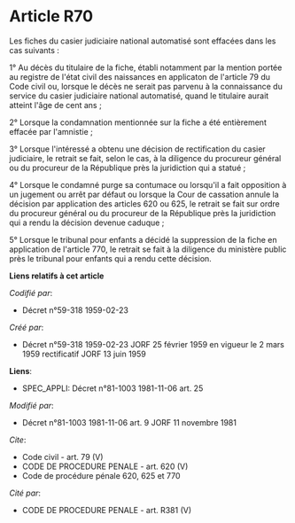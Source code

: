 # Article R70

Les fiches du casier judiciaire national automatisé sont effacées dans les cas suivants :

1° Au décès du titulaire de la fiche, établi notamment par la mention portée au registre de l'état civil des naissances en
applicaton de l'article 79 du Code civil ou, lorsque le décès ne serait pas parvenu à la connaissance du service du casier
judiciaire national automatisé, quand le titulaire aurait atteint l'âge de cent ans ;

2° Lorsque la condamnation mentionnée sur la fiche a été entièrement effacée par l'amnistie ;

3° Lorsque l'intéressé a obtenu une décision de rectification du casier judiciaire, le retrait se fait, selon le cas, à la
diligence du procureur général ou du procureur de la République près la juridiction qui a statué ;

4° Lorsque le condamné purge sa contumace ou lorsqu'il a fait opposition à un jugement ou arrêt par défaut ou lorsque la Cour
de cassation annule la décision par application des articles 620 ou 625, le retrait se fait sur ordre du procureur général ou
du procureur de la République près la juridiction qui a rendu la décision devenue caduque ;

5° Lorsque le tribunal pour enfants a décidé la suppression de la fiche en application de l'article 770, le retrait se fait à
la diligence du ministère public près le tribunal pour enfants qui a rendu cette décision.

**Liens relatifs à cet article**

_Codifié par_:

  - Décret n°59-318 1959-02-23

_Créé par_:

  - Décret n°59-318 1959-02-23 JORF 25 février 1959 en vigueur le 2 mars 1959 rectificatif JORF 13 juin 1959

**Liens**:

  - SPEC_APPLI: Décret n°81-1003 1981-11-06 art. 25

_Modifié par_:

  - Décret n°81-1003 1981-11-06 art. 9 JORF 11 novembre 1981

_Cite_:

  - Code civil - art. 79 (V)
  - CODE DE PROCEDURE PENALE - art. 620 (V)
  - Code de procédure pénale 620, 625 et 770

_Cité par_:

  - CODE DE PROCEDURE PENALE - art. R381 (V)

